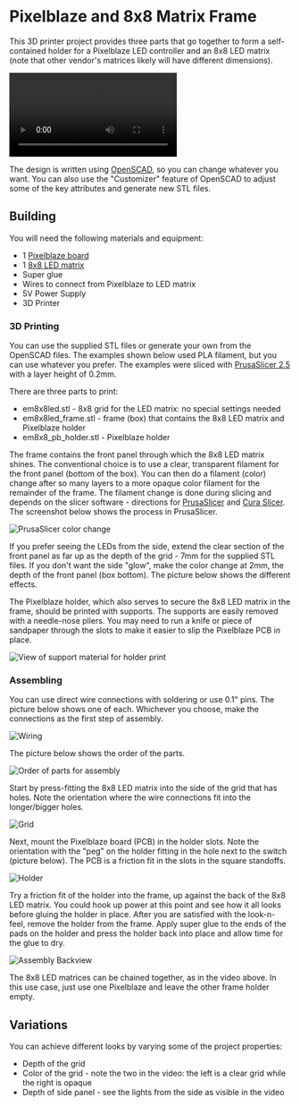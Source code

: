 # Pixelblaze and 8x8 Matrix Frame

This 3D printer project provides three parts that go together to form a self-contained holder for a Pixelblaze LED controller and an 8x8 LED matrix (note that other vendor's matrices likely will have different dimensions).

![Video of project in action](./media/pixelblaze_frame.webm.mov)

The design is written using [OpenSCAD](http://openscad.org/), so you can change whatever you want. You can also use the "Customizer" feature of OpenSCAD to adjust some of the key attributes and generate new STL files.

## Building

You will need the following materials and equipment:

* 1 [Pixelblaze board](https://shop.electromage.com/products/pixelblaze-v3-standard-wifi-led-controller)
* 1 [8x8 LED matrix](https://shop.electromage.com/products/8x8-led-matrix-sk6812)
* Super glue
* Wires to connect from Pixelblaze to LED matrix
* 5V Power Supply
* 3D Printer

### 3D Printing

You can use the supplied STL files or generate your own from the OpenSCAD files. The examples shown below used PLA filament, but you can use whatever you prefer. The examples were sliced with [PrusaSlicer 2.5](https://www.prusa3d.com/page/prusaslicer_424/) with a layer height of 0.2mm.

There are three parts to print:

* em8x8led.stl - 8x8 grid for the LED matrix: no special settings needed
* em8x8led_frame.stl - frame (box) that contains the 8x8 LED matrix and Pixelblaze holder
* em8x8_pb_holder.stl - Pixelblaze holder

The frame contains the front panel through which the 8x8 LED matrix shines. The conventional choice is to use a clear, transparent filament for the front panel (bottom of the box). You can then do a filament (color) change after so many layers to a more opaque color filament for the remainder of the frame. The filament change is done during slicing and depends on the slicer software - directions for [PrusaSlicer](https://help.prusa3d.com/article/color-change_1687) and [Cura Slicer](https://www.instructables.com/How-to-Change-Filament-Mid-print-Using-Cura-48/). The screenshot below shows the process in PrusaSlicer.

![PrusaSlicer color change](./media/prusa_slicer_color_change.png "Color Change")

If you prefer seeing the LEDs from the side, extend the clear section of the front panel as far up as the depth of the grid - 7mm for the supplied STL files. If you don't want the side "glow", make the color change at 2mm, the depth of the front panel (box bottom). The picture below shows the different effects.

The Pixelblaze holder, which also serves to secure the 8x8 LED matrix in the frame, should be printed with supports. The supports are easily removed with a needle-nose pliers. You may need to run a knife or piece of sandpaper through the slots to make it easier to slip the Pixelblaze PCB in place.

![View of support material for holder print](./media/.png "Support material for holder")

### Assembling

You can use direct wire connections with soldering or use 0.1" pins. The picture below shows one of each. Whichever you choose, make the connections as the first step of assembly.

![Wiring](./media/wiring.jpg)

The picture below shows the order of the parts.

![Order of parts for assembly](./media/components_stack.jpg "Assembly order")

Start by press-fitting the 8x8 LED matrix into the side of the grid that has holes. Note the orientation where the wire connections fit into the longer/bigger holes.

![Grid](./media/grid.jpg)

Next, mount the Pixelblaze board (PCB) in the holder slots. Note the orientation with the "peg" on the holder fitting in the hole next to the switch (picture below). The PCB is a friction fit in the slots in the square standoffs.

![Holder](./media/holder.jpg)

Try a friction fit of the holder into the frame, up against the back of the 8x8 LED matrix. You could hook up power at this point and see how it all looks before gluing the holder in place. After you are satisfied with the look-n-feel, remove the holder from the frame. Apply super glue to the ends of the pads on the holder and press the holder back into place and allow time for the glue to dry.

![Assembly Backview](./media/pressfit.jpg)

The 8x8 LED matrices can be chained together, as in the video above. In this use case, just use one Pixelblaze and leave the other frame holder empty.

## Variations

You can achieve different looks by varying some of the project properties:

* Depth of the grid
* Color of the grid - note the two in the video: the left is a clear grid while the right is opaque
* Depth of side panel - see the lights from the side as visible in the video
